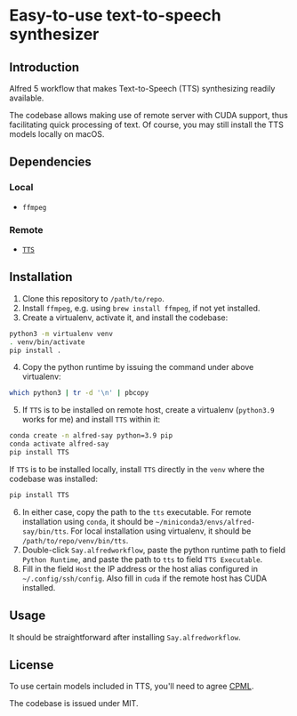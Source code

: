 # Easy-to-use text-to-speech synthesizer

## Introduction

Alfred 5 workflow that makes Text-to-Speech (TTS) synthesizing readily available.

The codebase allows making use of remote server with CUDA support, thus facilitating quick processing of text.
Of course, you may still install the TTS models locally on macOS.

## Dependencies

### Local

- `ffmpeg`

### Remote

- [`TTS`](https://github.com/mozilla/TTS)

## Installation

1. Clone this repository to `/path/to/repo`.
2. Install `ffmpeg`, e.g. using `brew install ffmpeg`, if not yet installed.
3. Create a virtualenv, activate it, and install the codebase:

```bash
python3 -m virtualenv venv
. venv/bin/activate
pip install .
```

4. Copy the python runtime by issuing the command under above virtualenv:

```bash
which python3 | tr -d '\n' | pbcopy
```

5. If `TTS` is to be installed on remote host, create a virtualenv (`python3.9` works for me) and install `TTS` within it:

```bash
conda create -n alfred-say python=3.9 pip
conda activate alfred-say
pip install TTS
```

If `TTS` is to be installed locally, install `TTS` directly in the `venv` where the codebase was installed:

```bash
pip install TTS
```

6. In either case, copy the path to the `tts` executable. For remote installation using `conda`, it should be `~/miniconda3/envs/alfred-say/bin/tts`. For local installation using virtualenv, it should be `/path/to/repo/venv/bin/tts`.
7. Double-click `Say.alfredworkflow`, paste the python runtime path to field `Python Runtime`, and paste the path to `tts` to field `TTS Executable`.
8. Fill in the field `Host` the IP address or the host alias configured in `~/.config/ssh/config`. Also fill in `cuda` if the remote host has CUDA installed.

## Usage

It should be straightforward after installing `Say.alfredworkflow`.

## License

To use certain models included in TTS, you'll need to agree [CPML](https://coqui.ai/cpml).

The codebase is issued under MIT.
